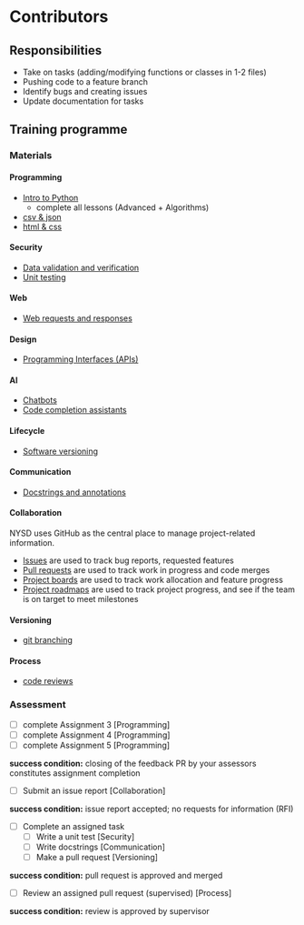 # Contributors

## Responsibilities

- Take on tasks (adding/modifying functions or classes in 1-2 files)
- Pushing code to a feature branch
- Identify bugs and creating issues
- Update documentation for tasks

## Training programme

### Materials

#### Programming

- [Intro to Python](https://github.com/nyjc-computing/intro-to-python)
  - complete all lessons (Advanced + Algorithms)
- [csv & json](training/csv-and-json.md)
- [html & css](training/html-and-css.md)

#### Security

- [Data validation and verification](training/data-validation-and-verification.md)
- [Unit testing](training/unit-testing.md)

#### Web

- [Web requests and responses](training/web-requests-and-responses.md)

#### Design

- [Programming Interfaces (APIs)](training/programming-interfaces-apis.md)

#### AI

- [Chatbots](training/chatbots.md)
- [Code completion assistants](training/code-completion-assistants.md)

#### Lifecycle

- [Software versioning](training/software-versioning.md)

#### Communication

- [Docstrings and annotations](training/docstrings-and-annotations.md)

#### Collaboration

NYSD uses GitHub as the central place to manage project-related information.

- [Issues](training/artifact-issues.md) are used to track bug reports, requested features
- [Pull requests](training/artifact-pull-requests.md) are used to track work in progress and code merges
- [Project boards](training/artifact-project-boards.md) are used to track work allocation and feature progress
- [Project roadmaps](training/artifact-project-roadmaps.md) are used to track project progress, and see if the team is on target to meet milestones

#### Versioning

- [git branching](training/branching-in-git.md)

#### Process

- [code reviews](training/code-reviews.md)

### Assessment

- [ ] complete Assignment 3 [Programming]
- [ ] complete Assignment 4 [Programming]
- [ ] complete Assignment 5 [Programming]

**success condition:** closing of the feedback PR by your assessors constitutes assignment completion

- [ ] Submit an issue report [Collaboration]

**success condition:** issue report accepted; no requests for information (RFI)

- [ ] Complete an assigned task
  - [ ] Write a unit test [Security]
  - [ ] Write docstrings [Communication]
  - [ ] Make a pull request [Versioning]

**success condition:** pull request is approved and merged

- [ ] Review an assigned pull request (supervised) [Process]

**success condition:** review is approved by supervisor

